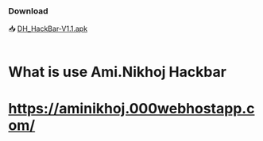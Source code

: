 ### Download 

📥 <a href="https://github.com/aminikhoj/Ami-Nikhoj-Hackbar-v4.0/blob/main/Ami%20Nikhoj%20Hackbar-V4.0.xpi">DH_HackBar-V1.1.apk</a>
<br>
<br>


# What is use Ami.Nikhoj Hackbar
#
# https://aminikhoj.000webhostapp.com/ 
